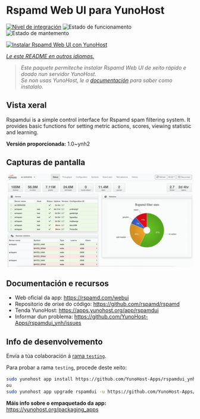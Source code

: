 <!--
NOTA: Este README foi creado automáticamente por <https://github.com/YunoHost/apps/tree/master/tools/readme_generator>
NON debe editarse manualmente.
-->

# Rspamd Web UI para YunoHost

[![Nivel de integración](https://dash.yunohost.org/integration/rspamdui.svg)](https://dash.yunohost.org/appci/app/rspamdui) ![Estado de funcionamento](https://ci-apps.yunohost.org/ci/badges/rspamdui.status.svg) ![Estado de mantemento](https://ci-apps.yunohost.org/ci/badges/rspamdui.maintain.svg)

[![Instalar Rspamd Web UI con YunoHost](https://install-app.yunohost.org/install-with-yunohost.svg)](https://install-app.yunohost.org/?app=rspamdui)

*[Le este README en outros idiomas.](./ALL_README.md)*

> *Este paquete permíteche instalar Rspamd Web UI de xeito rápido e doado nun servidor YunoHost.*  
> *Se non usas YunoHost, le a [documentación](https://yunohost.org/install) para saber como instalalo.*

## Vista xeral

Rspamdui is a simple control interface for Rspamd spam filtering system. It provides basic functions for setting metric actions, scores, viewing statistic and learning.

**Versión proporcionada:** 1.0~ynh2

## Capturas de pantalla

![Captura de pantalla de Rspamd Web UI](./doc/screenshots/screenshot.png)

## Documentación e recursos

- Web oficial da app: <https://rspamd.com/webui>
- Repositorio de orixe do código: <https://github.com/rspamd/rspamd>
- Tenda YunoHost: <https://apps.yunohost.org/app/rspamdui>
- Informar dun problema: <https://github.com/YunoHost-Apps/rspamdui_ynh/issues>

## Info de desenvolvemento

Envía a túa colaboración á [rama `testing`](https://github.com/YunoHost-Apps/rspamdui_ynh/tree/testing).

Para probar a rama `testing`, procede deste xeito:

```bash
sudo yunohost app install https://github.com/YunoHost-Apps/rspamdui_ynh/tree/testing --debug
ou
sudo yunohost app upgrade rspamdui -u https://github.com/YunoHost-Apps/rspamdui_ynh/tree/testing --debug
```

**Máis info sobre o empaquetado da app:** <https://yunohost.org/packaging_apps>
